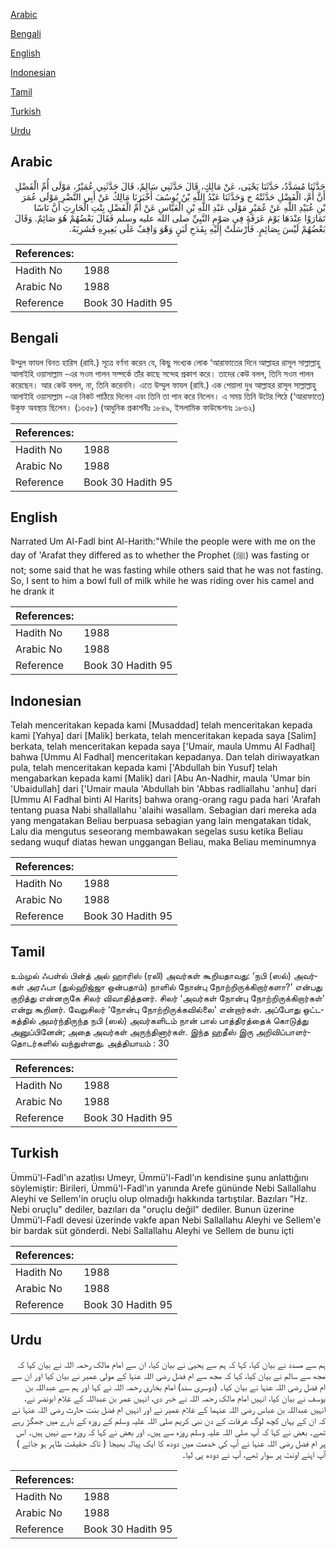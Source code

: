 [Arabic](#arabic)

[Bengali](#bengali)

[English](#english)

[Indonesian](#indonesian)

[Tamil](#tamil)

[Turkish](#turkish)

[Urdu](#urdu)

## Arabic


<div dir="rtl" lang="ar" style={{fontSize:'larger',backgroundColor:'#f8f9fa',padding:20}}>
حَدَّثَنَا مُسَدَّدٌ، حَدَّثَنَا يَحْيَى، عَنْ مَالِكٍ، قَالَ حَدَّثَنِي سَالِمٌ، قَالَ حَدَّثَنِي عُمَيْرٌ، مَوْلَى أُمِّ الْفَضْلِ أَنَّ أُمَّ، الْفَضْلِ حَدَّثَتْهُ ح وَحَدَّثَنَا عَبْدُ اللَّهِ بْنُ يُوسُفَ أَخْبَرَنَا مَالِكٌ عَنْ أَبِي النَّضْرِ مَوْلَى عُمَرَ بْنِ عُبَيْدِ اللَّهِ عَنْ عُمَيْرٍ مَوْلَى عَبْدِ اللَّهِ بْنِ الْعَبَّاسِ عَنْ أُمِّ الْفَضْلِ بِنْتِ الْحَارِثِ أَنَّ نَاسًا تَمَارَوْا عِنْدَهَا يَوْمَ عَرَفَةَ فِي صَوْمِ النَّبِيِّ صلى الله عليه وسلم فَقَالَ بَعْضُهُمْ هُوَ صَائِمٌ‏.‏ وَقَالَ بَعْضُهُمْ لَيْسَ بِصَائِمٍ‏.‏ فَأَرْسَلَتْ إِلَيْهِ بِقَدَحِ لَبَنٍ وَهْوَ وَاقِفٌ عَلَى بَعِيرِهِ فَشَرِبَهُ‏.‏
</div>
<div style={{backgroundColor:'#f8f9fa',padding:20, marginBottom: 10}}><table> <thead> <tr> <th>References:</th> <th></th> </tr> </thead> <tbody><tr><td>Hadith No</td><td>1988</td></tr><tr><td>Arabic No</td><td>1988</td></tr><tr><td>Reference</td><td>Book 30 Hadith 95</td></tr></tbody></table></div>

## Bengali


<div dir="ltr" lang="bn" style={{fontSize:'larger',backgroundColor:'#f8f9fa',padding:20}}>
উম্মুল ফাযল বিনত হারিস (রাযি.) সূত্রে বর্ণনা করেন যে, কিছু সংখ্যক লোক ‘আরাফাতের দিনে আল্লাহর রাসূল সাল্লাল্লাহু আলাইহি ওয়াসাল্লাম -এর সওম পালন সম্পর্কে তাঁর কাছে সন্দেহ প্রকাশ করে। তাদের কেউ বলল, তিনি সওম পালন করেছেন। আর কেউ বলল, না, তিনি করেননি। এতে উম্মুল ফাযল (রাযি.) এক পেয়ালা দুধ আল্লাহর রাসূল সাল্লাল্লাহু আলাইহি ওয়াসাল্লাম -এর নিকট পাঠিয়ে দিলেন এবং তিনি তা পান করে নিলেন। এ সময় তিনি উটের পিঠে (‘আরাফাতে) উকূফ অবস্থায় ছিলেন। (১৬৫৮) (আধুনিক প্রকাশনীঃ ১৮৪৯, ইসলামিক ফাউন্ডেশনঃ ১৮৬২)
</div>
<div style={{backgroundColor:'#f8f9fa',padding:20, marginBottom: 10}}><table> <thead> <tr> <th>References:</th> <th></th> </tr> </thead> <tbody><tr><td>Hadith No</td><td>1988</td></tr><tr><td>Arabic No</td><td>1988</td></tr><tr><td>Reference</td><td>Book 30 Hadith 95</td></tr></tbody></table></div>

## English


<div dir="ltr" lang="en" style={{fontSize:'larger',backgroundColor:'#f8f9fa',padding:20}}>
Narrated Um Al-Fadl bint Al-Harith:"While the people were with me on the day of 'Arafat they differed as to whether the Prophet (ﷺ) was fasting or not; some said that he was fasting while others said that he was not fasting. So, I sent to him a bowl full of milk while he was riding over his camel and he drank it
</div>
<div style={{backgroundColor:'#f8f9fa',padding:20, marginBottom: 10}}><table> <thead> <tr> <th>References:</th> <th></th> </tr> </thead> <tbody><tr><td>Hadith No</td><td>1988</td></tr><tr><td>Arabic No</td><td>1988</td></tr><tr><td>Reference</td><td>Book 30 Hadith 95</td></tr></tbody></table></div>

## Indonesian


<div dir="ltr" lang="id" style={{fontSize:'larger',backgroundColor:'#f8f9fa',padding:20}}>
Telah menceritakan kepada kami [Musaddad] telah menceritakan kepada kami [Yahya] dari [Malik] berkata, telah menceritakan kepada saya [Salim] berkata, telah menceritakan kepada saya ['Umair, maula Ummu Al Fadhal] bahwa [Ummu Al Fadhal] menceritakan kepadanya. Dan telah diriwayatkan pula, telah menceritakan kepada kami ['Abdullah bin Yusuf] telah mengabarkan kepada kami [Malik] dari [Abu An-Nadhir, maula 'Umar bin 'Ubaidullah] dari ['Umair maula 'Abdullah bin 'Abbas radliallahu 'anhu] dari [Ummu Al Fadhal binti Al Harits] bahwa orang-orang ragu pada hari 'Arafah tentang puasa Nabi shallallahu 'alaihi wasallam. Sebagian dari mereka ada yang mengatakan Beliau berpuasa sebagian yang lain mengatakan tidak, Lalu dia mengutus seseorang membawakan segelas susu ketika Beliau sedang wuquf diatas hewan unggangan Beliau, maka Beliau meminumnya
</div>
<div style={{backgroundColor:'#f8f9fa',padding:20, marginBottom: 10}}><table> <thead> <tr> <th>References:</th> <th></th> </tr> </thead> <tbody><tr><td>Hadith No</td><td>1988</td></tr><tr><td>Arabic No</td><td>1988</td></tr><tr><td>Reference</td><td>Book 30 Hadith 95</td></tr></tbody></table></div>

## Tamil


<div dir="ltr" lang="ta" style={{fontSize:'larger',backgroundColor:'#f8f9fa',padding:20}}>
உம்முல் ஃபள்ல் பின்த் அல் ஹாரிஸ் (ரலி) அவர்கள் கூறியதாவது: ‘நபி (ஸல்) அவர்கள் அரஃபா (துல்ஹிஜ்ஜா ஒன்பதாம்) நாளில் நோன்பு நோற்றிருக்கிறார்களா?' என்பது குறித்து என்னருகே சிலர் விவாதித்தனர். சிலர் ‘அவர்கள் நோன்பு நோற்றிருக்கிறார்கள்' என்று கூறினர். வேறுசிலர் ‘நோன்பு நோற்றிருக்கவில்லை' என்றார்கள். அப்போது ஒட்டகத்தில் அமர்ந்திருந்த நபி (ஸல்) அவர்களிடம் நான் பால் பாத்திரத்தைக் கொடுத்து அனுப்பினேன்; அதை அவர்கள் அருந்தினார்கள். இந்த ஹதீஸ் இரு அறிவிப்பாளர்தொடர்களில் வந்துள்ளது. அத்தியாயம் : 30
</div>
<div style={{backgroundColor:'#f8f9fa',padding:20, marginBottom: 10}}><table> <thead> <tr> <th>References:</th> <th></th> </tr> </thead> <tbody><tr><td>Hadith No</td><td>1988</td></tr><tr><td>Arabic No</td><td>1988</td></tr><tr><td>Reference</td><td>Book 30 Hadith 95</td></tr></tbody></table></div>

## Turkish


<div dir="ltr" lang="tr" style={{fontSize:'larger',backgroundColor:'#f8f9fa',padding:20}}>
Ümmü'l-Fadl'ın azatlısı Umeyr, Ümmü'l-Fadl'ın kendisine şunu anlattığını söylemiştir: Birileri, Ümmü'l-Fadl'ın yanında Arefe gününde Nebi Sallallahu Aleyhi ve Sellem'in oruçlu olup olmadığı hakkında tartıştılar. Bazıları "Hz. Nebi oruçlu" dediler, bazıları da "oruçlu değil" dediler. Bunun üzerine Ümmü'l-Fadl devesi üzerinde vakfe apan Nebi Sallallahu Aleyhi ve Sellem'e bir bardak süt gönderdi. Nebi Sallallahu Aleyhi ve Sellem de bunu içti
</div>
<div style={{backgroundColor:'#f8f9fa',padding:20, marginBottom: 10}}><table> <thead> <tr> <th>References:</th> <th></th> </tr> </thead> <tbody><tr><td>Hadith No</td><td>1988</td></tr><tr><td>Arabic No</td><td>1988</td></tr><tr><td>Reference</td><td>Book 30 Hadith 95</td></tr></tbody></table></div>

## Urdu


<div dir="rtl" lang="ur" style={{fontSize:'larger',backgroundColor:'#f8f9fa',padding:20}}>
ہم سے مسدد نے بیان کیا، کہا کہ ہم سے یحییٰ نے بیان کیا، ان سے امام مالک رحمہ اللہ نے بیان کیا کہ مجھ سے سالم نے بیان کیا، کہا کہ مجھ سے ام فضل رضی اللہ عنہا کے مولی عمیر نے بیان کیا اور ان سے ام فضل رضی اللہ عنہا نے بیان کیا۔ (دوسری سند) امام بخاری رحمہ اللہ نے کہا اور ہم سے عبداللہ بن یوسف نے بیان کیا، انہیں امام مالک رحمہ اللہ نے خبر دی، انہیں عمر بن عبداللہ کے غلام ابونضر نے، انہیں عبداللہ بن عباس رضی اللہ عنہما کے غلام عمیر نے اور انہیں ام فضل بنت حارث رضی اللہ عنہا نے کہ ان کے یہاں کچھ لوگ عرفات کے دن نبی کریم صلی اللہ علیہ وسلم کے روزہ کے بارے میں جھگڑ رہے تھے۔ بعض نے کہا کہ آپ صلی اللہ علیہ وسلم روزہ سے ہیں۔ اور بعض نے کہا کہ روزہ سے نہیں ہیں۔ اس پر ام فضل رضی اللہ عنہا نے آپ کی خدمت میں دودھ کا ایک پیالہ بھیجا ( تاکہ حقیقت ظاہر ہو جائے ) آپ اپنے اونٹ پر سوار تھے، آپ نے دودھ پی لیا۔
</div>
<div style={{backgroundColor:'#f8f9fa',padding:20, marginBottom: 10}}><table> <thead> <tr> <th>References:</th> <th></th> </tr> </thead> <tbody><tr><td>Hadith No</td><td>1988</td></tr><tr><td>Arabic No</td><td>1988</td></tr><tr><td>Reference</td><td>Book 30 Hadith 95</td></tr></tbody></table></div>
